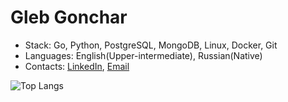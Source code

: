 # Gleb Gonchar
- Stack: Go, Python, PostgreSQL, MongoDB, Linux, Docker, Git
- Languages: English(Upper-intermediate), Russian(Native)
- Contacts: [LinkedIn](https://linkedin.com/in/gelerum), [Email](mailto:gelerum@gmail.com)
 
![Top Langs](https://github-readme-stats.vercel.app/api/top-langs/?username=gelerum&layout=compact)
